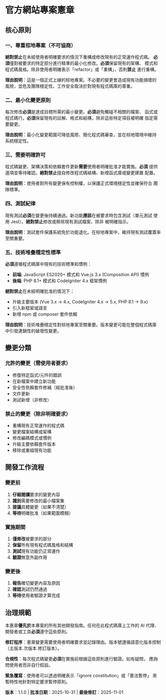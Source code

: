 <!--
同步影響報告：
- 版本：1.0.0 → 1.1.0（增強技術堆疊規範）
- 修改原則：第五條「TypeScript 與 Next.js 標準」→「技術堆疊穩定性標準」
- 新增內容：明確前端 (Vue.js 3.x) 與後端 (PHP 8.1+ / CodeIgniter 4.x) 技術標準
- 移除章節：N/A
- 模板狀態：✅ 無需模板變更
- 後續追蹤：確保所有特性規劃遵循前後端技術堆疊規範
-->

# 官方網站專案憲章

## 核心原則

### 一、尊重棕地專案（不可協商）

**絕對禁止**在未經使用者明確要求的情況下重構或修改現有的正常運作程式碼。
**必須**僅對被要求的特定部分進行精準的最小化修改。**必須**保留現有的架構、
模式和程式碼風格。除非使用者明確表示「refactor」或「重構」，否則**禁止**
進行重構。

**理由說明**：這是一個正式上線的棕地專案。不必要的變更會造成現有功能損壞的
風險，並危及團隊穩定性。工作安全取決於對現有程式碼庫的尊重。

### 二、最小化變更原則

每次修改**必須**是達成目標所需的最小變更。**必須**避免觸碰不相關的檔案、
函式或程式碼行。**必須**保留現有的註解、格式和結構，除非這些特定項目被明確
指定需要變更。

**理由說明**：最小化變更範圍可降低風險、簡化程式碼審查，並在棕地環境中維持
系統穩定性。

### 三、需要明確許可

程式碼變更、架構決策和依賴套件更新**需要**使用者明確批准才能實施。**必須**
提供選項並等待確認。**絕對禁止**擅自修改程式碼結構、新增函式庫或變更建置
配置。

**理由說明**：使用者對所有變更保有控制權，以保護正式環境穩定性並確保符合
團隊標準。

### 四、測試紀律

現有測試**必須**在變更後持續通過。新功能**應該**在被要求時包含測試（單元測試
使用 Jest）。**絕對禁止**修改或移除現有測試檔案，除非
被明確指示。

**理由說明**：測試套件保護系統免於功能退化。在棕地專案中，維持現有測試覆蓋率
至關重要。

### 五、技術堆疊穩定性標準

**必須**遵循程式碼庫中現有的技術標準和慣例：
- **前端**: JavaScript ES2020+ 模式和 Vue.js 3.x (Composition API) 慣例
- **後端**: PHP 8.1+ 模式和 CodeIgniter 4.x 框架慣例

**絕對禁止**在未經明確批准的情況下：
- 升級主要版本 (Vue 3.x → 4.x, CodeIgniter 4.x → 5.x, PHP 8.1 → 9.x)
- 引入新框架或語言
- 新增 npm 或 composer 套件依賴

**理由說明**：技術堆疊穩定性對棕地專案至關重要。版本變更可能在整個程式碼庫
中引發連鎖性的破壞性變更。

## 變更分類

### 允許的變更（需使用者要求）
- 修復特定函式/元件的錯誤
- 在新檔案中建立新功能
- 安全性依賴套件修補（經批准後）
- 文件更新
- 測試新增（非修改）

### 禁止的變更（除非明確要求）
- 重構現有正常運作的程式碼
- 變更檔案結構或架構
- 修改編碼模式或慣例
- 升級主要依賴套件版本
- 移除或重組現有功能

## 開發工作流程

### 變更前
1. **仔細閱讀**要求的變更內容
2. **識別**需要修改的最小檔案集
3. **提議**具體變更（如果不清楚）
4. **等待**明確批准（如果範圍模糊）

### 實施期間
1. **僅修改**被要求的部分
2. **保留**所有現有程式碼風格和結構
3. **測試**現有功能仍正常運作
4. **驗證**無意外副作用

### 變更後
1. **報告**確切變更內容及原因
2. **確認**測試仍然通過
3. **等待**使用者驗證才算完成

## 治理規範

本憲章**優先於**本專案的所有其他開發指南。任何在此程式碼庫上工作的 AI 代理、
開發者或工具**必須**遵守這些原則。

**修訂程序**：憲章變更需要使用者明確要求並記錄理由。版本號遵循語意化版本控制
（主版本.次版本.修訂版本）。

**合規性**：每次程式碼變更**必須**在實施前根據這些原則進行驗證。如有疑問，
應詢問使用者而非自行假設。

**緊急覆寫**：使用者可以透過明確表示「ignore constitution」或「憲法暫停」
來暫時性地針對特定要求暫停原則。

**版本**：1.1.0 | **批准日期**：2025-10-31 | **最後修訂**：2025-11-01
